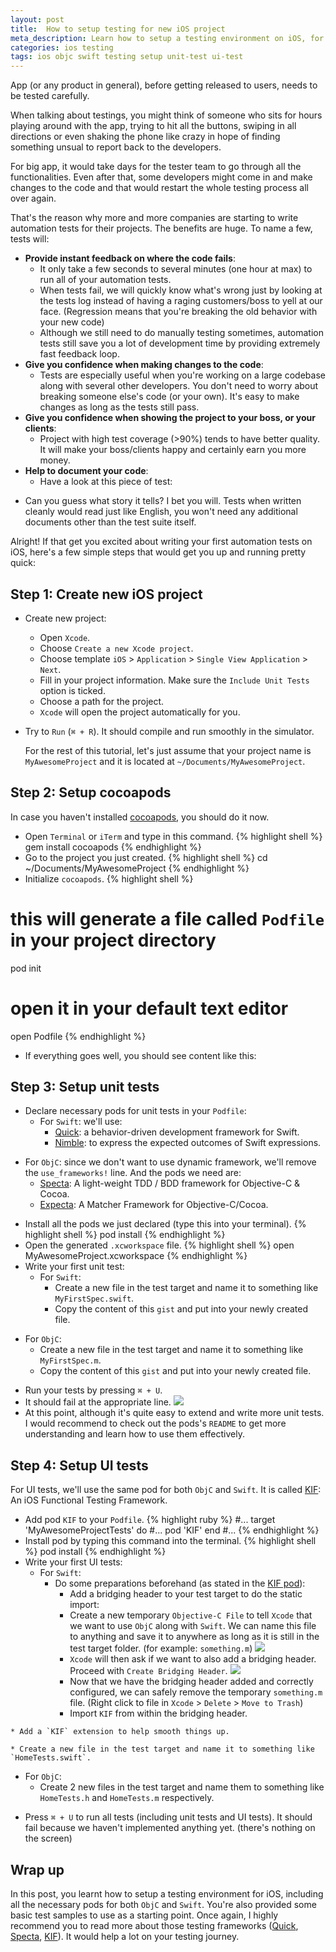 ```yaml
---
layout: post
title:  How to setup testing for new iOS project
meta_description: Learn how to setup a testing environment on iOS, for both ObjC and Swift
categories: ios testing
tags: ios objc swift testing setup unit-test ui-test
---
```


App (or any product in general), before getting released to users, needs to be tested carefully.

When talking about testings, you might think of someone who sits for hours playing around with the app, trying to hit all the buttons, swiping in all directions or even shaking the phone like crazy in hope of finding something unsual to report back to the developers.

For big app, it would take days for the tester team to go through all the functionalities. Even after that, some developers might come in and make changes to the code and that would restart the whole testing process all over again.

That's the reason why more and more companies are starting to write automation tests for their projects. The benefits are huge. To name a few, tests will:

* **Provide instant feedback on where the code fails**:
  * It only take a few seconds to several minutes (one hour at max) to run all of your automation tests.
  * When tests fail, we will quickly know what's wrong just by looking at the tests log instead of having a raging customers/boss to yell at our face. (Regression means that you're breaking the old behavior with your new code)
  * Although we still need to do manually testing sometimes, automation tests still save you a lot of development time by providing extremely fast feedback loop.
* **Give you confidence when making changes to the code**:
  * Tests are especially useful when you're working on a large codebase along with several other developers. You don't need to worry about breaking someone else's code (or your own). It's easy to make changes as long as the tests still pass.
* **Give you confidence when showing the project to your boss, or your clients**:
  * Project with high test coverage (>90%) tends to have better quality. It will make your boss/clients happy and certainly earn you more money.
* **Help to document your code**:
  * Have a look at this piece of test:
<script src="https://gist.github.com/hoang-tran/8be1f1f622fac12b7c2b934e973743f3.js"></script>
  * Can you guess what story it tells? I bet you will. Tests when written cleanly would read just like English, you won't need any additional documents other than the test suite itself.

Alright! If that get you excited about writing your first automation tests on iOS, here's a few simple steps that would get you up and running pretty quick:

## Step 1: Create new iOS project
* Create new project:
  * Open `Xcode`.
  * Choose `Create a new Xcode project`.
  * Choose template `iOS` > `Application` > `Single View Application` > `Next`.
  * Fill in your project information. Make sure the `Include Unit Tests` option is ticked.
  * Choose a path for the project.
  * `Xcode` will open the project automatically for you.
* Try to `Run` (`⌘ + R`). It should compile and run smoothly in the simulator.

  For the rest of this tutorial, let's just assume that your project name is `MyAwesomeProject` and it is located at `~/Documents/MyAwesomeProject`.

## Step 2: Setup cocoapods
In case you haven't installed [cocoapods](https://cocoapods.org/), you should do it now.

* Open `Terminal` or `iTerm` and type in this command.
{% highlight shell %}
gem install cocoapods
{% endhighlight %}
* Go to the project you just created.
{% highlight shell %}
cd ~/Documents/MyAwesomeProject
{% endhighlight %}
* Initialize `cocoapods`.
{% highlight shell %}
# this will generate a file called `Podfile` in your project directory
pod init

# open it in your default text editor
open Podfile
{% endhighlight %}
* If everything goes well, you should see content like this:
<script src="https://gist.github.com/hoang-tran/7ecf5a053e29c11fb852465b124f4a23.js"></script>

## Step 3: Setup unit tests

* Declare necessary pods for unit tests in your `Podfile`:
  * For `Swift`: we'll use:
    * [Quick](https://github.com/Quick/Quick): a behavior-driven development framework for Swift.
    * [Nimble](https://github.com/Quick/Nimble): to express the expected outcomes of Swift expressions.
<script src="https://gist.github.com/hoang-tran/8d55ae15555e2d70ea5de8ae31c73936.js"></script>
  * For `ObjC`: since we don't want to use dynamic framework, we'll remove the `use_frameworks!` line. And the pods we need are:
    * [Specta](https://github.com/specta/specta): A light-weight TDD / BDD framework for Objective-C & Cocoa.
    * [Expecta](https://github.com/specta/expecta/): A Matcher Framework for Objective-C/Cocoa.
<script src="https://gist.github.com/hoang-tran/043646f783b7fe19d0731494ba3f2818.js"></script>
* Install all the pods we just declared (type this into your terminal).
{% highlight shell %}
pod install
{% endhighlight %}
* Open the generated `.xcworkspace` file.
{% highlight shell %}
open MyAwesomeProject.xcworkspace
{% endhighlight %}
* Write your first unit test:
  * For `Swift`:
    * Create a new file in the test target and name it to something like `MyFirstSpec.swift`.
    * Copy the content of this `gist` and put into your newly created file.
<script src="https://gist.github.com/hoang-tran/8b7c0966b8d68b0d150fe33abd30c292.js"></script>
  * For `ObjC`:
    * Create a new file in the test target and name it to something like `MyFirstSpec.m`.
    * Copy the content of this `gist` and put into your newly created file.
<script src="https://gist.github.com/hoang-tran/9ea175f0a52c4aec45b5ee2601edcc5f.js"></script>
* Run your tests by pressing `⌘ + U`.
* It should fail at the appropriate line.
![](/images/how-to-setup-testing-for-new-ios-project/MyFirstSpec-fail.png)
* At this point, although it's quite easy to extend and write more unit tests. I would recommend to check out the pods's `README` to get more understanding and learn how to use them effectively.

## Step 4: Setup UI tests
  For UI tests, we'll use the same pod for both `ObjC` and `Swift`. It is called [KIF](https://github.com/kif-framework/KIF): An iOS Functional Testing Framework.

* Add pod `KIF` to your `Podfile`.
{% highlight ruby %}
#...
target 'MyAwesomeProjectTests' do
  #...
  pod 'KIF'
end
#...
{% endhighlight %}
* Install pod by typing this command into the terminal.
{% highlight shell %}
pod install
{% endhighlight %}
* Write your first UI tests:
  * For `Swift`:
    * Do some preparations beforehand (as stated in the [KIF pod](https://github.com/kif-framework/KIF#use-with-swift)):
      * Add a bridging header to your test target to do the static import:
      * Create a new temporary `Objective-C File` to tell `Xcode` that we want to use `ObjC` along with `Swift`. We can name this file to anything and save it to anywhere as long as it is still in the test target folder. (for example: `something.m`)
![](/images/how-to-setup-testing-for-new-ios-project/create-objc-file.png)
      * `Xcode` will then ask if we want to also add a bridging header. Proceed with `Create Bridging Header`.
![](/images/how-to-setup-testing-for-new-ios-project/add-bridging-header.png)
      * Now that we have the bridging header added and correctly configured, we can safely remove the temporary `something.m` file. (Right click to file in `Xcode` > `Delete` > `Move to Trash`)
      * Import `KIF` from within the bridging header.
<script src="https://gist.github.com/hoang-tran/0915730ed70e45b70e8abb92391b350d.js"></script>
    * Add a `KIF` extension to help smooth things up.
<script src="https://gist.github.com/hoang-tran/c56fd62e18b824be3081d31a86c56860.js"></script>
    * Create a new file in the test target and name it to something like `HomeTests.swift`.
<script src="https://gist.github.com/hoang-tran/014ca12f2d0d15fd985d965d639b9242.js"></script>
  * For `ObjC`:
    * Create 2 new files in the test target and name them to something like `HomeTests.h` and `HomeTests.m` respectively.
<script src="https://gist.github.com/hoang-tran/725c2916bdd6a397dca23f8d97e48e01.js"></script>
<script src="https://gist.github.com/hoang-tran/e29080a787935fb2c53d8efc3bb7d777.js"></script>
* Press `⌘ + U` to run all tests (including unit tests and UI tests). It should fail because we haven't implemented anything yet. (there's nothing on the screen)

## Wrap up

In this post, you learnt how to setup a testing environment for iOS, including all the necessary pods for both `ObjC` and `Swift`. You're also provided some basic test samples to use as a starting point. Once again, I highly recommend you to read more about those testing frameworks ([Quick](https://github.com/Quick/Quick), [Specta](https://github.com/specta/specta), [KIF](https://github.com/kif-framework/KIF)). It would help a lot on your testing journey.
